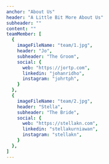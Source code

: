 ```yaml
---
anchor: "About Us"
header: "A Little Bit More About Us"
subheader: ""
content: ""
teamMember: [
  {
    imageFileName: "team/1.jpg",
    header: "Jo",
    subheader: "The Groom",
    social: {
      web: "https://jortp.com",
      linkedin: "johanridho",
      instagram: "johrtph",
    }
  },
  {
    imageFileName: "team/2.jpg",
    header: "Stella",
    subheader: "The Bride",
    social: {
      web: "https://stellakn.com",
      linkedin: "stellakurniawan",
      instagram: "stellakn",
    }
  },
]
---
```

